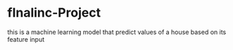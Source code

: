 # fInalinc-Project
this is a machine learning model that predict values of a house based on its feature input
